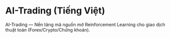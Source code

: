 # AI-Trading (Tiếng Việt)

AI-Trading — Nền tảng mã nguồn mở Reinforcement Learning cho giao dịch thuật toán (Forex/Crypto/Chứng khoán).
